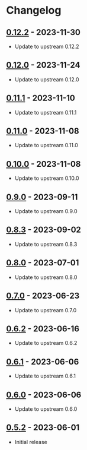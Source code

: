 Changelog
=========

[0.12.2](https://github.com/Groestlcoin/ord-groestlcoin/releases/tag/0.12.2) - 2023-11-30
---------------------------------------------------------------------

- Update to upstream 0.12.2

[0.12.0](https://github.com/Groestlcoin/ord-groestlcoin/releases/tag/0.12.0) - 2023-11-24
---------------------------------------------------------------------

- Update to upstream 0.12.0

[0.11.1](https://github.com/Groestlcoin/ord-groestlcoin/releases/tag/0.11.1) - 2023-11-10
---------------------------------------------------------------------

- Update to upstream 0.11.1

[0.11.0](https://github.com/Groestlcoin/ord-groestlcoin/releases/tag/0.11.0) - 2023-11-08
---------------------------------------------------------------------

- Update to upstream 0.11.0

[0.10.0](https://github.com/Groestlcoin/ord-groestlcoin/releases/tag/0.10.0) - 2023-11-08
---------------------------------------------------------------------

- Update to upstream 0.10.0

[0.9.0](https://github.com/Groestlcoin/ord-groestlcoin/releases/tag/0.9.0) - 2023-09-11
---------------------------------------------------------------------

- Update to upstream 0.9.0

[0.8.3](https://github.com/Groestlcoin/ord-groestlcoin/releases/tag/0.8.3) - 2023-09-02
---------------------------------------------------------------------

- Update to upstream 0.8.3

[0.8.0](https://github.com/Groestlcoin/ord-groestlcoin/releases/tag/0.8.0) - 2023-07-01
---------------------------------------------------------------------

- Update to upstream 0.8.0

[0.7.0](https://github.com/Groestlcoin/ord-groestlcoin/releases/tag/0.7.0) - 2023-06-23
---------------------------------------------------------------------

- Update to upstream 0.7.0

[0.6.2](https://github.com/Groestlcoin/ord-groestlcoin/releases/tag/0.6.2) - 2023-06-16
---------------------------------------------------------------------

- Update to upstream 0.6.2

[0.6.1](https://github.com/Groestlcoin/ord-groestlcoin/releases/tag/0.6.1) - 2023-06-06
---------------------------------------------------------------------

- Update to upstream 0.6.1

[0.6.0](https://github.com/Groestlcoin/ord-groestlcoin/releases/tag/0.6.0) - 2023-06-06
---------------------------------------------------------------------

- Update to upstream 0.6.0

[0.5.2](https://github.com/Groestlcoin/ord-groestlcoin/releases/tag/0.5.2) - 2023-06-01
---------------------------------------------------------------------

- Initial release
